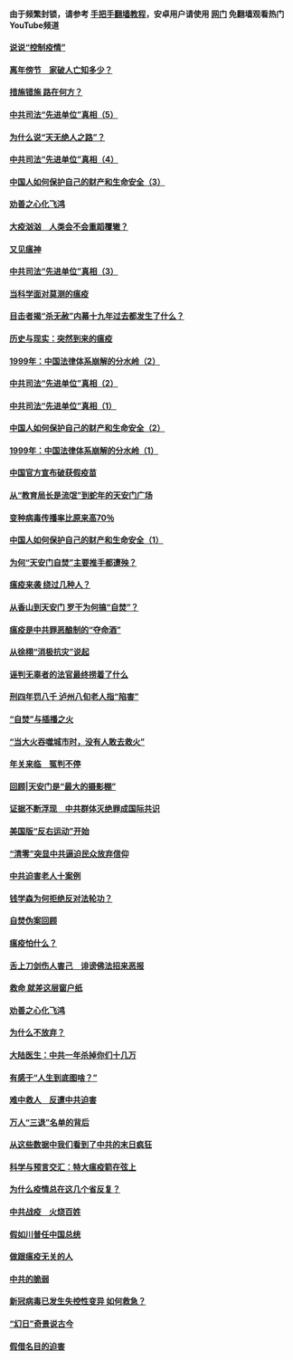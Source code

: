 #### 由于频繁封锁，请参考 [手把手翻墙教程](https://github.com/gfw-breaker/guides/wiki/)，安卓用户请使用 [网门](https://github.com/gfw-breaker/nogfw/blob/master/dl.md?t=02161400) 免翻墙观看热门YouTube频道 

#### [说说“控制疫情”](../pages/19/420831.md?t=02161400) 

#### [离年傍节　家破人亡知多少？](../pages/19/420563.md?t=02161400) 

#### [措施错施  路在何方？](../pages/19/420076.md?t=02161400) 

#### [中共司法“先进单位”真相（5）](../pages/19/419453.md?t=02161400) 

#### [为什么说“天无绝人之路”？](../pages/19/419618.md?t=02161400) 

#### [中共司法“先进单位”真相（4）](../pages/19/419452.md?t=02161400) 

#### [中国人如何保护自己的财产和生命安全（3）](../pages/19/419405.md?t=02161400) 

#### [劝善之心化飞鸿](../pages/19/418758.md?t=02161400) 

#### [大疫汹汹　人类会不会重蹈覆辙？](../pages/19/419691.md?t=02161400) 

#### [又见瘟神](../pages/19/419225.md?t=02161400) 

#### [中共司法“先进单位”真相（3）](../pages/19/419451.md?t=02161400) 

#### [当科学面对莫测的瘟疫](../pages/19/419625.md?t=02161400) 

#### [目击者揭“杀无赦”内幕十九年过去都发生了什么？](../pages/19/419617.md?t=02161400) 

#### [历史与现实：突然到来的瘟疫](../pages/19/419619.md?t=02161400) 

#### [1999年：中国法律体系崩解的分水岭（2）](../pages/19/419455.md?t=02161400) 

#### [中共司法“先进单位”真相（2）](../pages/19/419450.md?t=02161400) 

#### [中共司法“先进单位”真相（1）](../pages/19/419449.md?t=02161400) 

#### [中国人如何保护自己的财产和生命安全（2）](../pages/19/419404.md?t=02161400) 

#### [1999年：中国法律体系崩解的分水岭（1）](../pages/19/419454.md?t=02161400) 

#### [中国官方宣布破获假疫苗](../pages/19/419504.md?t=02161400) 

#### [从“教育局长是流氓”到蛇年的天安门广场](../pages/19/419470.md?t=02161400) 

#### [变种病毒传播率比原来高70％](../pages/19/419456.md?t=02161400) 

#### [中国人如何保护自己的财产和生命安全（1）](../pages/19/419403.md?t=02161400) 

#### [为何“天安门自焚”主要推手都遭殃？](../pages/19/419348.md?t=02161400) 

#### [瘟疫来袭 绕过几种人？](../pages/19/419349.md?t=02161400) 

#### [从香山到天安门 罗干为何搞“自焚”？](../pages/19/419270.md?t=02161400) 

#### [瘟疫是中共罪恶酿制的“夺命酒”](../pages/19/419223.md?t=02161400) 

#### [从徐栩“消极抗灾”说起](../pages/19/419224.md?t=02161400) 

#### [诬判无辜者的法官最终捞着了什么](../pages/19/419268.md?t=02161400) 

#### [刑四年罚八千 泸州八旬老人指“陷害”](../pages/19/419232.md?t=02161400) 

#### [“自焚”与插播之火](../pages/19/419226.md?t=02161400) 

#### [“当大火吞噬城市时，没有人敢去救火”](../pages/19/419077.md?t=02161400) 

#### [年关来临　冤判不停](../pages/19/419093.md?t=02161400) 

#### [回顾|天安门是“最大的摄影棚”](../pages/19/380866.md?t=02161400) 

#### [证据不断浮现　中共群体灭绝罪成国际共识](../pages/19/419031.md?t=02161400) 

#### [美国版“反右运动”开始](../pages/19/419030.md?t=02161400) 

#### [“清零”突显中共逼迫民众放弃信仰](../pages/19/418995.md?t=02161400) 

#### [中共迫害老人十案例](../pages/19/418831.md?t=02161400) 

#### [钱学森为何拒绝反对法轮功？](../pages/19/418905.md?t=02161400) 

#### [自焚伪案回顾](../pages/19/418799.md?t=02161400) 

#### [瘟疫怕什么？](../pages/19/418800.md?t=02161400) 

#### [舌上刀剑伤人害己　诽谤佛法招来恶报](../pages/19/418731.md?t=02161400) 

#### [救命 就差这层窗户纸](../pages/19/418706.md?t=02161400) 

#### [劝善之心化飞鸿](../pages/19/416766.md?t=02161400) 

#### [为什么不放弃？](../pages/19/418691.md?t=02161400) 

#### [大陆医生：中共一年杀掉你们十几万](../pages/19/418670.md?t=02161400) 

#### [有感于“人生到底图啥？”](../pages/19/418624.md?t=02161400) 

#### [难中救人　反遭中共迫害](../pages/19/418414.md?t=02161400) 

#### [万人“三退”名单的背后](../pages/19/418505.md?t=02161400) 

#### [从这些数据中我们看到了中共的末日疯狂](../pages/19/418420.md?t=02161400) 

#### [科学与预言交汇：特大瘟疫箭在弦上](../pages/19/418266.md?t=02161400) 

#### [为什么疫情总在这几个省反复？](../pages/19/418219.md?t=02161400) 

#### [中共战疫　火烧百姓](../pages/19/418220.md?t=02161400) 

#### [假如川普任中国总统](../pages/19/418174.md?t=02161400) 

#### [做跟瘟疫无关的人](../pages/19/418171.md?t=02161400) 

#### [中共的脆弱](../pages/19/418196.md?t=02161400) 

#### [新冠病毒已发生失控性变异 如何救急？](../pages/19/418032.md?t=02161400) 

#### [“幻日”奇景说古今](../pages/19/418033.md?t=02161400) 

#### [假借名目的迫害](../pages/19/418055.md?t=02161400) 

